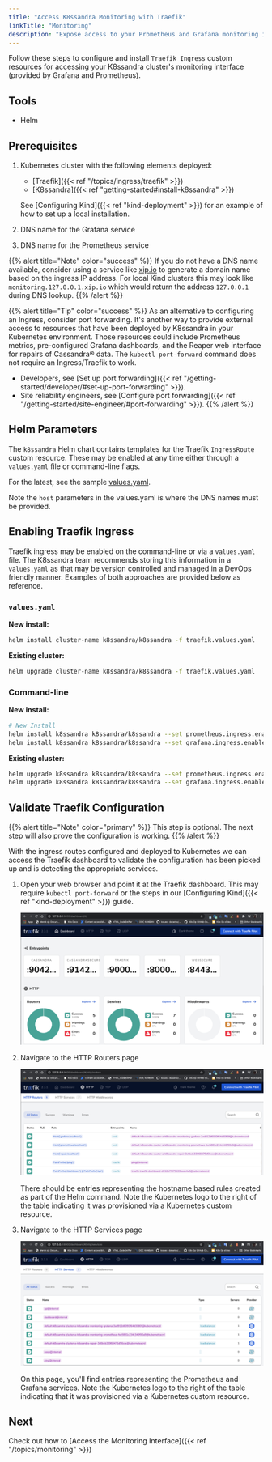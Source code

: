 ```yaml
---
title: "Access K8ssandra Monitoring with Traefik"
linkTitle: "Monitoring"
description: "Expose access to your Prometheus and Grafana monitoring interfaces for Apache Cassandra® using Traefik ingress"
---
```


Follow these steps to configure and install `Traefik Ingress` custom resources for accessing your K8ssandra cluster's monitoring interface (provided by Grafana and Prometheus).

## Tools

* Helm

## Prerequisites

1. Kubernetes cluster with the following elements deployed:
   * [Traefik]({{< ref "/topics/ingress/traefik" >}})
   * [K8ssandra]({{< ref "getting-started#install-k8ssandra" >}})

   See [Configuring Kind]({{< ref "kind-deployment" >}}) for an example of
   how to set up a local installation.
1. DNS name for the Grafana service
1. DNS name for the Prometheus service

{{% alert title="Note" color="success" %}}
If you do not have a DNS name available, consider using a service like [xip.io](http://xip.io) to generate a domain name based on the ingress IP address. For local Kind clusters this may look like `monitoring.127.0.0.1.xip.io` which would return the address `127.0.0.1` during DNS lookup.
{{% /alert %}}

{{% alert title="Tip" color="success" %}}
As an alternative to configuring an Ingress, consider port forwarding. It's another way to provide external access to resources that have been deployed by K8ssandra in your Kubernetes environment. Those resources could include Prometheus metrics, pre-configured Grafana dashboards, and the Reaper web interface for repairs of Cassandra&reg; data. The `kubectl port-forward` command does not require an Ingress/Traefik to work. 

* Developers, see [Set up port forwarding]({{< ref "/getting-started/developer/#set-up-port-forwarding" >}}).  
* Site reliability engineers, see [Configure port forwarding]({{< ref "/getting-started/site-engineer/#port-forwarding" >}}).
{{% /alert %}}

## Helm Parameters

The `k8ssandra` Helm chart contains templates for the Traefik `IngressRoute` custom resource. These may be enabled at any time either through a `values.yaml` file or command-line flags.

For the latest, see the sample [values.yaml](https://github.com/k8ssandra/k8ssandra/blob/main/charts/k8ssandra/values.yaml). 

Note the `host` parameters in the values.yaml is where the DNS names must be provided.

## Enabling Traefik Ingress

Traefik ingress may be enabled on the command-line or via a `values.yaml` file. The K8ssandra team recommends storing this information in a `values.yaml` as that may be version controlled and managed in a DevOps friendly manner. Examples of both approaches are provided below as reference.

### `values.yaml`

**New install:**

```bash
helm install cluster-name k8ssandra/k8ssandra -f traefik.values.yaml
```

**Existing cluster:**

```bash
helm upgrade cluster-name k8ssandra/k8ssandra -f traefik.values.yaml
```

### Command-line

**New install:**

```bash
# New Install
helm install k8ssandra k8ssandra/k8ssandra --set prometheus.ingress.enabled=true,prometheus.ingress.host=localhost
helm install k8ssandra k8ssandra/k8ssandra --set grafana.ingress.enabled=true,grafana.ingress.host=localhost
```

**Existing cluster:**

```bash
helm upgrade k8ssandra k8ssandra/k8ssandra --set prometheus.ingress.enabled=true,prometheus.ingress.host=localhost
helm upgrade k8ssandra k8ssandra/k8ssandra --set grafana.ingress.enabled=true,grafana.ingress.host=localhost
```

## Validate Traefik Configuration

{{% alert title="Note" color="primary" %}}
This step is optional. The next step will also prove the configuration is working.
{{% /alert %}}

With the ingress routes configured and deployed to Kubernetes we can access the Traefik dashboard to validate the configuration has been picked up and is detecting the appropriate services.

1. Open your web browser and point it at the Traefik dashboard. This may require
   `kubectl port-forward` or the steps in our [Configuring Kind]({{< ref
   "kind-deployment" >}}) guide.

    ![Traefik Dashboard](traefik-dashboard.png)

1. Navigate to the HTTP Routers page

    ![Traefik HTTP Routers](traefik-http-routers.png)

    There should be entries representing the hostname based rules created as
    part of the Helm command. Note the Kubernetes logo to the right of the table
    indicating it was provisioned via a Kubernetes custom resource.

1. Navigate to the HTTP Services page

    ![Traefik HTTP Services](traefik-http-services.png)

    On this page, you'll find entries representing the Prometheus and Grafana services.
    Note the Kubernetes logo to the right of the table indicating that it was
    provisioned via a Kubernetes custom resource.

## Next

Check out how to [Access the Monitoring Interface]({{< ref "/topics/monitoring" >}})
